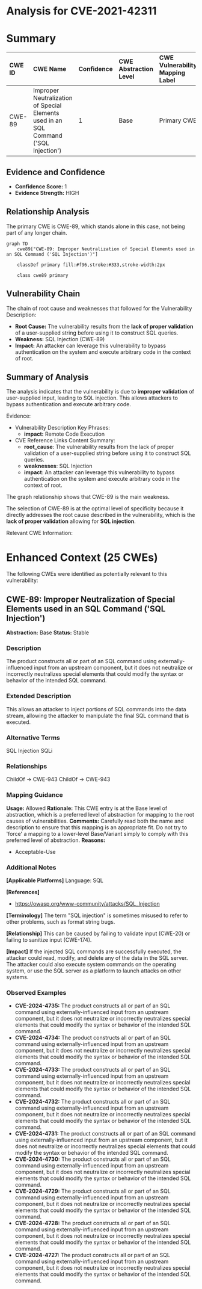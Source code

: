 # Analysis for CVE-2021-42311

# Summary
| CWE ID  | CWE Name                                                                   | Confidence | CWE Abstraction Level | CWE Vulnerability Mapping Label | CWE-Vulnerability Mapping Notes |
| :-------- | :------------------------------------------------------------------------- | :--------- | :---------------------- | :------------------------------ | :------------------------------ |
| CWE-89  | Improper Neutralization of Special Elements used in an SQL Command ('SQL Injection') | 1          | Base                    | Primary CWE                     | Allowed                       |

## Evidence and Confidence

*   **Confidence Score:** 1
*   **Evidence Strength:** HIGH

## Relationship Analysis
The primary CWE is CWE-89, which stands alone in this case, not being part of any longer chain.

```mermaid
graph TD
    cwe89["CWE-89: Improper Neutralization of Special Elements used in an SQL Command ('SQL Injection')"]
    
    classDef primary fill:#f96,stroke:#333,stroke-width:2px
    
    class cwe89 primary
```

## Vulnerability Chain
The chain of root cause and weaknesses that followed for the Vulnerability Description:
  - **Root Cause:** The vulnerability results from the **lack of proper validation** of a user-supplied string before using it to construct SQL queries.
  - **Weakness:** SQL Injection (CWE-89)
  - **Impact:** An attacker can leverage this vulnerability to bypass authentication on the system and execute arbitrary code in the context of root.

## Summary of Analysis
The analysis indicates that the vulnerability is due to **improper validation** of user-supplied input, leading to SQL injection. This allows attackers to bypass authentication and execute arbitrary code.

Evidence:
- Vulnerability Description Key Phrases:
  - **impact:** Remote Code Execution
- CVE Reference Links Content Summary:
  - **root_cause**: The vulnerability results from the lack of proper validation of a user-supplied string before using it to construct SQL queries.
  - **weaknesses**: SQL Injection
  - **impact**: An attacker can leverage this vulnerability to bypass authentication on the system and execute arbitrary code in the context of root.

The graph relationship shows that CWE-89 is the main weakness.

The selection of CWE-89 is at the optimal level of specificity because it directly addresses the root cause described in the vulnerability, which is the **lack of proper validation** allowing for **SQL injection**.

Relevant CWE Information:

# Enhanced Context (25 CWEs)
The following CWEs were identified as potentially relevant to this vulnerability:

## CWE-89: Improper Neutralization of Special Elements used in an SQL Command ('SQL Injection')
**Abstraction:** Base
**Status:** Stable

### Description
The product constructs all or part of an SQL command using externally-influenced input from an upstream component, but it does not neutralize or incorrectly neutralizes special elements that could modify the syntax or behavior of the intended SQL command.

### Extended Description
This allows an attacker to inject portions of SQL commands into the data stream, allowing the attacker to manipulate the final SQL command that is executed.

### Alternative Terms
SQL Injection
SQLi

### Relationships
ChildOf -> CWE-943
ChildOf -> CWE-943

### Mapping Guidance
**Usage:** Allowed
**Rationale:** This CWE entry is at the Base level of abstraction, which is a preferred level of abstraction for mapping to the root causes of vulnerabilities.
**Comments:** Carefully read both the name and description to ensure that this mapping is an appropriate fit. Do not try to 'force' a mapping to a lower-level Base/Variant simply to comply with this preferred level of abstraction.
**Reasons:**
- Acceptable-Use

### Additional Notes
**[Applicable Platforms]**
Language: SQL

**[References]**
- <https://owasp.org/www-community/attacks/SQL_Injection>

**[Terminology]**
The term "SQL injection" is sometimes misused to refer to other problems, such as format string bugs.

**[Relationship]**
This can be caused by failing to validate input (CWE-20) or failing to sanitize input (CWE-174).

**[Impact]**
If the injected SQL commands are successfully executed, the attacker could read, modify, and delete any of the data in the SQL server. The attacker could also execute system commands on the operating system, or use the SQL server as a platform to launch attacks on other systems.

### Observed Examples
- **CVE-2024-4735:** The product constructs all or part of an SQL command using externally-influenced input from an upstream component, but it does not neutralize or incorrectly neutralizes special elements that could modify the syntax or behavior of the intended SQL command.
- **CVE-2024-4734:** The product constructs all or part of an SQL command using externally-influenced input from an upstream component, but it does not neutralize or incorrectly neutralizes special elements that could modify the syntax or behavior of the intended SQL command.
- **CVE-2024-4733:** The product constructs all or part of an SQL command using externally-influenced input from an upstream component, but it does not neutralize or incorrectly neutralizes special elements that could modify the syntax or behavior of the intended SQL command.
- **CVE-2024-4732:** The product constructs all or part of an SQL command using externally-influenced input from an upstream component, but it does not neutralize or incorrectly neutralizes special elements that could modify the syntax or behavior of the intended SQL command.
- **CVE-2024-4731:** The product constructs all or part of an SQL command using externally-influenced input from an upstream component, but it does not neutralize or incorrectly neutralizes special elements that could modify the syntax or behavior of the intended SQL command.
- **CVE-2024-4730:** The product constructs all or part of an SQL command using externally-influenced input from an upstream component, but it does not neutralize or incorrectly neutralizes special elements that could modify the syntax or behavior of the intended SQL command.
- **CVE-2024-4729:** The product constructs all or part of an SQL command using externally-influenced input from an upstream component, but it does not neutralize or incorrectly neutralizes special elements that could modify the syntax or behavior of the intended SQL command.
- **CVE-2024-4728:** The product constructs all or part of an SQL command using externally-influenced input from an upstream component, but it does not neutralize or incorrectly neutralizes special elements that could modify the syntax or behavior of the intended SQL command.
- **CVE-2024-4727:** The product constructs all or part of an SQL command using externally-influenced input from an upstream component, but it does not neutralize or incorrectly neutralizes special elements that could modify the syntax or behavior of the intended SQL command.